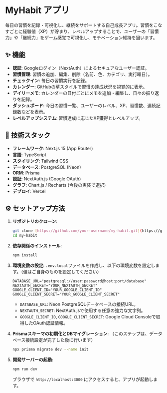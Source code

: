 # MyHabit アプリ

毎日の習慣を記録・可視化し、継続をサポートする自己成長アプリ。習慣をこなすごとに経験値（XP）が貯まり、レベルアップすることで、ユーザーの「習慣力」や「継続力」をゲーム感覚で可視化し、モチベーション維持を狙います。

## ✨ 機能

-   **認証**: Googleログイン（NextAuth）によるセキュアなユーザー認証。
-   **習慣管理**: 習慣の追加、編集、削除（名前、色、カテゴリ、実行曜日）。
-   **チェックイン**: 毎日の習慣実行を記録。
-   **カレンダー**: GitHubの草スタイルで習慣の達成状況を視覚的に表示。
-   **デイリーメモ**: カレンダーの日付ごとにメモを追加・編集し、日々の振り返りを記録。
-   **ダッシュボード**: 今日の習慣一覧、ユーザーのレベル、XP、習慣数、連続記録数などを表示。
-   **レベルアップシステム**: 習慣達成に応じたXP獲得とレベルアップ。

## 🚀 技術スタック

-   **フレームワーク**: Next.js 15 (App Router)
-   **言語**: TypeScript
-   **スタイリング**: Tailwind CSS
-   **データベース**: PostgreSQL (Neon)
-   **ORM**: Prisma
-   **認証**: NextAuth.js (Google OAuth)
-   **グラフ**: Chart.js / Recharts (今後の実装で選択)
-   **デプロイ**: Vercel

## ⚙️ セットアップ方法

1.  **リポジトリのクローン**:
    ```bash
    git clone [https://github.com/your-username/my-habit.git](https://github.com/your-username/my-habit.git) # ご自身のGitHubリポジトリURLに変更
    cd my-habit
    ```

2.  **依存関係のインストール**:
    ```bash
    npm install
    ```

3.  **環境変数の設定**:
    `.env.local`ファイルを作成し、以下の環境変数を設定します。（値はご自身のものを設定してください）

    ```
    DATABASE_URL="postgresql://user:password@host:port/database"
    NEXTAUTH_SECRET="YOUR_NEXTAUTH_SECRET"
    GOOGLE_CLIENT_ID="YOUR_GOOGLE_CLIENT_ID"
    GOOGLE_CLIENT_SECRET="YOUR_GOOGLE_CLIENT_SECRET"
    ```
    * `DATABASE_URL`: Neon PostgreSQLデータベースの接続URL。
    * `NEXTAUTH_SECRET`: NextAuth.jsで使用する任意の強力な文字列。
    * `GOOGLE_CLIENT_ID`, `GOOGLE_CLIENT_SECRET`: Google Cloud Consoleで取得したOAuth認証情報。

4.  **Prismaスキーマの初期化とDBマイグレーション**:
    （このステップは、データベース接続設定が完了した後に行います）
    ```bash
    npx prisma migrate dev --name init
    ```

5.  **開発サーバーの起動**:
    ```bash
    npm run dev
    ```
    ブラウザで `http://localhost:3000` にアクセスすると、アプリが起動します。